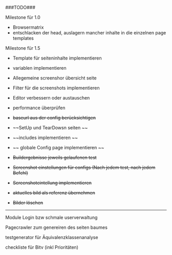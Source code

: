 ###TODO###

Milestone für 1.0 

* Browsermatrix
* entschlacken der head, auslagern mancher inhalte in die einzelnen page templates

Milestone für 1.5

* Template für seiteninhalte implementieren
* variablen implementieren
* Allegemeine screenshor übersicht seite
* Filter für die screenshots implementieren
* Editor verbessern oder austauschen
* performance überprüfen


* ~~baseurl aus der config berücksichtigen~~
* ~~SetUp und TearDowsn seiten ~~
* ~~includes implementieren ~~
* ~~ globale Config page implementieren ~~
* ~~Buildergebnisse jeweils gelaufenen test~~
* ~~Screenshot einstellungen für configs (Nach jedem test, nach jedem Befehl)~~
* ~~Screenshoteintellung implementieren~~
* ~~aktuelles bild als referenz übernehmen~~
* ~~Bilder löschen~~

---
Module
Login bzw schmale userverwaltung

Pagecrawler zum genereiren des seiten baumes

testgenerator für Äquivalenzklassenanalyse

checkliste für Bitv (inkl Prioritäten)
